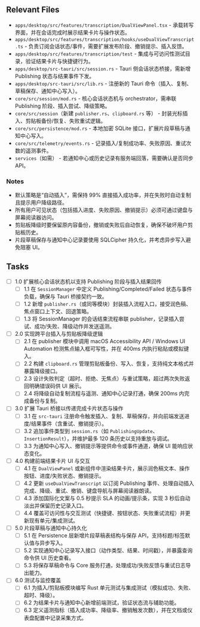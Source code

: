 ## Relevant Files

- `apps/desktop/src/features/transcription/DualViewPanel.tsx` - 承载转写界面，并在会话完成时展示结果卡片与操作状态。
- `apps/desktop/src/features/transcription/hooks/useDualViewTranscript.ts` - 负责订阅会话状态/事件，需要扩展发布阶段、撤销提示、插入反馈。
- `apps/desktop/src/features/transcription/test` - 集成与可访问性测试目录，验证结果卡片与快捷键行为。
- `apps/desktop/src-tauri/src/session.rs` - Tauri 侧会话状态桥接，需新增 Publishing 状态与结果事件下发。
- `apps/desktop/src-tauri/src/lib.rs` - 注册新的 Tauri 命令（插入、复制、草稿保存、通知中心写入）。
- `core/src/session/mod.rs` - 核心会话状态机与 orchestrator，需串联 Publishing 阶段、插入尝试、降级策略。
- `core/src/session`（新建 `publisher.rs`、`clipboard.rs` 等） - 封装光标插入、剪贴板备份/恢复、失败重试逻辑。
- `core/src/persistence/mod.rs` - 本地加密 SQLite 接口，扩展片段草稿与通知中心写入。
- `core/src/telemetry/events.rs` - 记录插入/复制成功率、失败原因、重试次数的遥测事件。
- `services`（如需） - 若通知中心或历史记录有服务端回落，需要确认是否同步 API。

### Notes

- 默认策略是“自动插入”，需保持 99% 直接插入成功率，并在失败时自动复制且提示用户降级路径。
- 所有用户可见状态（包括插入进度、失败原因、撤销提示）必须可通过键盘与屏幕阅读器访问。
- 剪贴板降级时要保留原内容备份，撤销或失败后自动恢复，确保不破坏用户剪贴板历史。
- 片段草稿保存与通知中心记录要使用 SQLCipher 持久化，并考虑异步写入避免阻塞 UI。

## Tasks

- [ ] 1.0 扩展核心会话状态机以支持 Publishing 阶段与插入结果回传
  - [ ] 1.1 在 `SessionManager` 中定义 Publishing/Completed/Failed 状态与事件负载，确保与 Tauri 桥接契约一致。
  - [ ] 1.2 新增 `publisher.rs`（或同等模块）封装插入流程入口，接受润色稿、焦点窗口上下文、回退策略。
  - [ ] 1.3 将 SessionManager 的会话结束流程串联 publisher，记录插入尝试、成功/失败、降级动作并发送遥测。

- [ ] 2.0 实现跨平台插入与剪贴板降级逻辑
  - [ ] 2.1 在 publisher 模块中调用 macOS Accessibility API / Windows UI Automation 检测焦点输入框可写性，并在 400ms 内执行粘贴或模拟键入。
  - [ ] 2.2 构建 `clipboard.rs` 管理剪贴板备份、写入、恢复，支持纯文本格式并暴露降级接口。
  - [ ] 2.3 设计失败判定（超时、拒绝、无焦点）与重试策略，超过两次失败返回明确错误码供 UI 展示。
  - [ ] 2.4 将降级自动复制流程与遥测、通知中心记录打通，确保 200ms 内完成备份与复制。

- [ ] 3.0 扩展 Tauri 桥接以传递完成卡片状态与操作
  - [ ] 3.1 在 `src-tauri` 注册命令触发插入、复制、草稿保存，并向前端发送进度/结果事件（含重试、撤销提示）。
  - [ ] 3.2 追加事件类型到 `session.rs`（如 `PublishingUpdate`、`InsertionResult`），并维护最多 120 条历史以支持重放与调试。
  - [ ] 3.3 为通知中心写入、撤销提示等提供命令或事件通道，确保 UI 能响应状态变化。

- [ ] 4.0 构建前端结果卡片 UI 与交互
  - [ ] 4.1 在 `DualViewPanel` 或新组件中渲染结果卡片，展示润色稿文本、操作按钮、进度/失败状态、撤销提示。
  - [ ] 4.2 更新 `useDualViewTranscript` 以订阅 Publishing 事件、处理自动插入完成、降级、重试、撤销、键盘导航与屏幕阅读器朗读。
  - [ ] 4.3 添加国际化文案与 0.5 秒提示 SLA 的动画/提示条，实现 3 秒后自动淡出并保留历史记录入口。
  - [ ] 4.4 覆盖可访问性与交互测试（快捷键、按钮状态、失败重试流程）并更新现有单元/集成测试。

- [ ] 5.0 片段草稿与通知中心持久化
  - [ ] 5.1 在 Persistence 层新增片段草稿表结构与保存 API，支持标题/标签默认值与异步写入。
  - [ ] 5.2 实现通知中心记录写入接口（动作类型、结果、时间戳），并暴露查询命令供 UI 历史查看。
  - [ ] 5.3 将保存草稿命令与 Core 服务打通，处理成功/失败反馈与重试日志导出能力。

- [ ] 6.0 测试与监控覆盖
  - [ ] 6.1 为插入/剪贴板模块编写 Rust 单元测试与集成测试（模拟成功、失败、超时、降级）。
  - [ ] 6.2 为结果卡片与通知中心新增前端测试，验证状态流与辅助功能。
  - [ ] 6.3 定义遥测指标（插入成功率、降级率、撤销触发次数），并在文档或仪表盘配置中记录采集方式。
